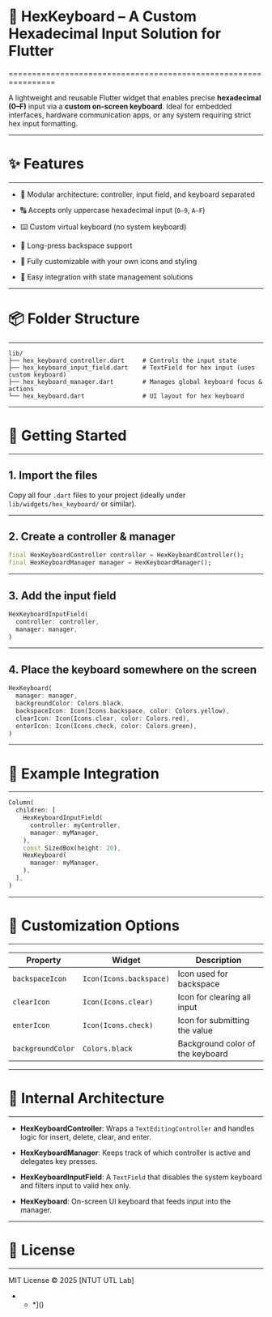 # 🔢 HexKeyboard – A Custom Hexadecimal Input Solution for Flutter
================================================================

A lightweight and reusable Flutter widget that enables precise **hexadecimal (0–F)** input via a **custom on-screen keyboard**. Ideal for embedded interfaces, hardware communication apps, or any system requiring strict hex input formatting.

* * *

# ✨ Features
----------

*   🧩 Modular architecture: controller, input field, and keyboard separated

*   🔠 Accepts only uppercase hexadecimal input (`0–9`, `A–F`)

*   ⌨️ Custom virtual keyboard (no system keyboard)

*   🔁 Long-press backspace support

*   🎨 Fully customizable with your own icons and styling

*   🔄 Easy integration with state management solutions


* * *

# 📦 Folder Structure
-------------------

```plaintext
lib/
├── hex_keyboard_controller.dart     # Controls the input state
├── hex_keyboard_input_field.dart    # TextField for hex input (uses custom keyboard)
├── hex_keyboard_manager.dart        # Manages global keyboard focus & actions
└── hex_keyboard.dart                # UI layout for hex keyboard
```

* * *

# 🚀 Getting Started
------------------

## 1\. Import the files

Copy all four `.dart` files to your project (ideally under `lib/widgets/hex_keyboard/` or similar).

* * *

## 2\. Create a controller & manager

```dart
final HexKeyboardController controller = HexKeyboardController();
final HexKeyboardManager manager = HexKeyboardManager();
```

* * *

## 3\. Add the input field

```dart
HexKeyboardInputField(
  controller: controller,
  manager: manager,
)
```

* * *

## 4\. Place the keyboard somewhere on the screen

```dart
HexKeyboard(
  manager: manager,
  backgroundColor: Colors.black,
  backspaceIcon: Icon(Icons.backspace, color: Colors.yellow),
  clearIcon: Icon(Icons.clear, color: Colors.red),
  enterIcon: Icon(Icons.check, color: Colors.green),
)
```

* * *

# 📂 Example Integration
----------------------

```dart
Column(
  children: [
    HexKeyboardInputField(
      controller: myController,
      manager: myManager,
    ),
    const SizedBox(height: 20),
    HexKeyboard(
      manager: myManager,
    ),
  ],
)
```

* * *

# 🔧 Customization Options
------------------------

| Property | Widget | Description |
| --- | --- | --- |
| `backspaceIcon` | `Icon(Icons.backspace)` | Icon used for backspace |
| `clearIcon` | `Icon(Icons.clear)` | Icon for clearing all input |
| `enterIcon` | `Icon(Icons.check)` | Icon for submitting the value |
| `backgroundColor` | `Colors.black` | Background color of the keyboard |

* * *

# 🧠 Internal Architecture
------------------------

*   **HexKeyboardController**: Wraps a `TextEditingController` and handles logic for insert, delete, clear, and enter.

*   **HexKeyboardManager**: Keeps track of which controller is active and delegates key presses.

*   **HexKeyboardInputField**: A `TextField` that disables the system keyboard and filters input to valid hex only.

*   **HexKeyboard**: On-screen UI keyboard that feeds input into the manager.


* * *

# 📜 License
----------

MIT License © 2025 \[NTUT UTL Lab\]

* * *]()
